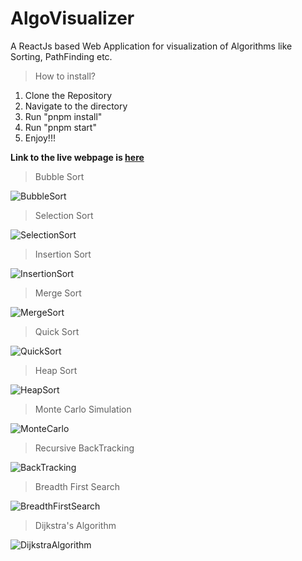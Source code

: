 # AlgoVisualizer
A ReactJs based Web Application for visualization of Algorithms like Sorting, PathFinding etc.

> How to install?
  1. Clone the Repository
  2. Navigate to the directory
  3. Run "pnpm install"
  4. Run "pnpm start"
  5. Enjoy!!!

**Link to the live webpage is [here](https://algo-visualizer-eta.vercel.app)**

> Bubble Sort

![BubbleSort](https://user-images.githubusercontent.com/48611968/77229802-e432ab80-6bb5-11ea-97c7-d3ef7716a5bf.gif)

> Selection Sort

![SelectionSort](https://user-images.githubusercontent.com/48611968/77229813-fc0a2f80-6bb5-11ea-87ce-5311407dcc8b.gif)

> Insertion Sort

![InsertionSort](https://user-images.githubusercontent.com/48611968/77233971-1ac9ef80-6bd1-11ea-92af-0f1a4805372f.gif)

> Merge Sort

![MergeSort](https://user-images.githubusercontent.com/48611968/77229835-1ba15800-6bb6-11ea-8e85-05292bb51db0.gif)

> Quick Sort

![QuickSort](https://user-images.githubusercontent.com/48611968/77234479-b6a92a80-6bd4-11ea-8194-85aeac2d5753.gif)

> Heap Sort

![HeapSort](https://user-images.githubusercontent.com/48611968/77229829-0debd280-6bb6-11ea-8d04-ab796fcd0b18.gif)

> Monte Carlo Simulation

![MonteCarlo](https://user-images.githubusercontent.com/48611968/77230585-47730c80-6bbb-11ea-94b8-1dc464ee7644.gif)

> Recursive BackTracking

![BackTracking](https://user-images.githubusercontent.com/48611968/77245332-c449c900-6c43-11ea-8f89-bb503f078016.gif)

> Breadth First Search

![BreadthFirstSearch](https://user-images.githubusercontent.com/48611968/77235731-46070b80-6bde-11ea-815f-9600c05c78c1.gif)

> Dijkstra's Algorithm

![DijkstraAlgorithm](https://user-images.githubusercontent.com/48611968/77235742-68008e00-6bde-11ea-8ff8-c4c72ee1c3be.gif)